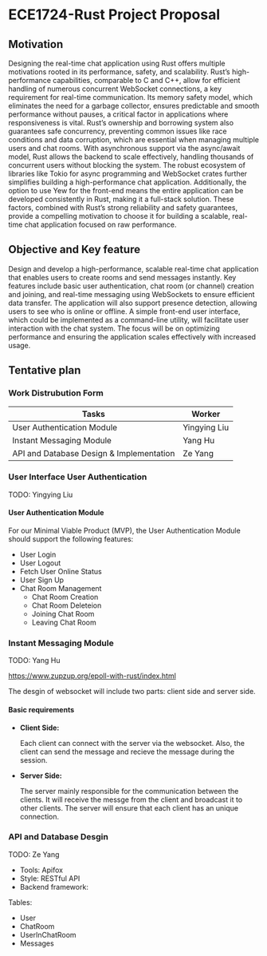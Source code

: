 # ECE1724-Rust Project Proposal

## Motivation
Designing the real-time chat application using Rust offers multiple motivations rooted in its performance, safety, and scalability. Rust’s high-performance capabilities, comparable to C and C++, allow for efficient handling of numerous concurrent WebSocket connections, a key requirement for real-time communication. Its memory safety model, which eliminates the need for a garbage collector, ensures predictable and smooth performance without pauses, a critical factor in applications where responsiveness is vital. Rust’s ownership and borrowing system also guarantees safe concurrency, preventing common issues like race conditions and data corruption, which are essential when managing multiple users and chat rooms. With asynchronous support via the async/await model, Rust allows the backend to scale effectively, handling thousands of concurrent users without blocking the system. The robust ecosystem of libraries like Tokio for async programming and WebSocket crates further simplifies building a high-performance chat application. Additionally, the option to use Yew for the front-end means the entire application can be developed consistently in Rust, making it a full-stack solution. These factors, combined with Rust’s strong reliability and safety guarantees, provide a compelling motivation to choose it for building a scalable, real-time chat application focused on raw performance.

## Objective and Key feature
Design and develop a high-performance, scalable real-time chat application that enables users to create rooms and send messages instantly. Key features include basic user authentication, chat room (or channel) creation and joining, and real-time messaging using WebSockets to ensure efficient data transfer. The application will also support presence detection, allowing users to see who is online or offline. A simple front-end user interface, which could be implemented as a command-line utility, will facilitate user interaction with the chat system. The focus will be on optimizing performance and ensuring the application scales effectively with increased usage.

## Tentative plan

### Work Distrubution Form
| Tasks      | Worker |
| ----------- | ----------- |
| User Authentication Module | Yingying Liu  |
| Instant Messaging  Module   | Yang Hu   |
| API and Database Design & Implementation  | Ze Yang  |

### User Interface User Authentication

TODO: Yingying Liu

#### User Authentication Module

For our Minimal Viable Product (MVP), the User Authentication Module should support the following features:

- User Login
- User Logout
- Fetch User Online Status
- User Sign Up
- Chat Room Management
  - Chat Room Creation
  - Chat Room Deleteion
  - Joining Chat Room
  - Leaving Chat Room


### Instant Messaging Module

TODO: Yang Hu

https://www.zupzup.org/epoll-with-rust/index.html

The desgin of websocket will include two parts: client side and server side.

#### Basic requirements
* **Client Side:**

   Each client can connect with the server via the websocket. Also, the client can send the message and recieve the message during the session.
* **Server Side:** 

   The server mainly responsible for the communication between the clients. It will receive the messge from the client and broadcast it to other clients. The server will ensure that each client has an unique connection.
   

### API and Database Desgin

TODO: Ze Yang

- Tools: Apifox
- Style: RESTful API
- Backend framework: 

Tables:

- User
- ChatRoom
- UserInChatRoom
- Messages